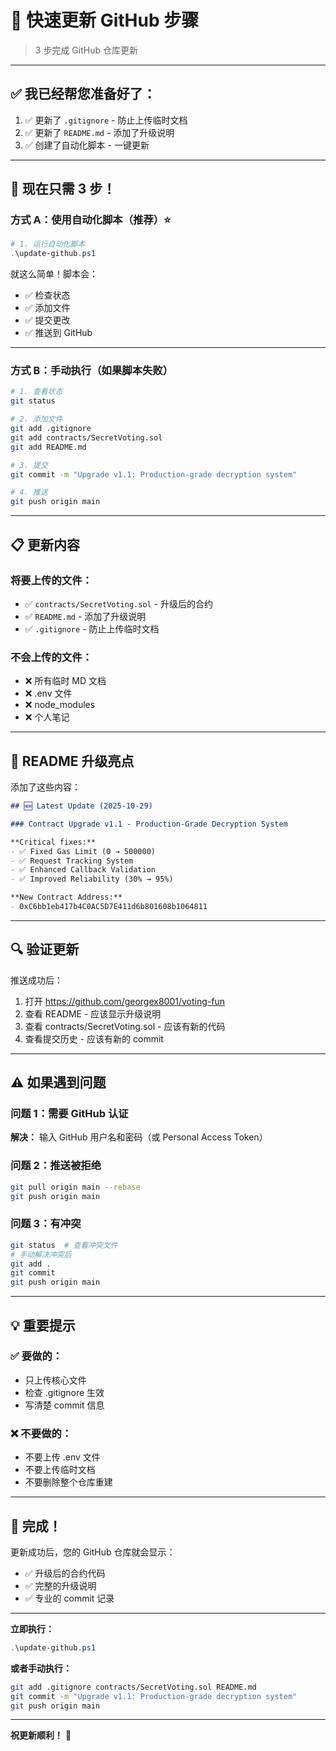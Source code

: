 # 🚀 快速更新 GitHub 步骤

> 3 步完成 GitHub 仓库更新

---

## ✅ 我已经帮您准备好了：

1. ✅ 更新了 `.gitignore` - 防止上传临时文档
2. ✅ 更新了 `README.md` - 添加了升级说明
3. ✅ 创建了自动化脚本 - 一键更新

---

## 🎯 现在只需 3 步！

### 方式 A：使用自动化脚本（推荐）⭐

```powershell
# 1. 运行自动化脚本
.\update-github.ps1
```

就这么简单！脚本会：
- ✅ 检查状态
- ✅ 添加文件
- ✅ 提交更改
- ✅ 推送到 GitHub

---

### 方式 B：手动执行（如果脚本失败）

```bash
# 1. 查看状态
git status

# 2. 添加文件
git add .gitignore
git add contracts/SecretVoting.sol
git add README.md

# 3. 提交
git commit -m "Upgrade v1.1: Production-grade decryption system"

# 4. 推送
git push origin main
```

---

## 📋 更新内容

### 将要上传的文件：
- ✅ `contracts/SecretVoting.sol` - 升级后的合约
- ✅ `README.md` - 添加了升级说明
- ✅ `.gitignore` - 防止上传临时文档

### 不会上传的文件：
- ❌ 所有临时 MD 文档
- ❌ .env 文件
- ❌ node_modules
- ❌ 个人笔记

---

## 🎊 README 升级亮点

添加了这些内容：
```markdown
## 🆕 Latest Update (2025-10-29)

### Contract Upgrade v1.1 - Production-Grade Decryption System

**Critical fixes:**
- ✅ Fixed Gas Limit (0 → 500000)
- ✅ Request Tracking System
- ✅ Enhanced Callback Validation
- ✅ Improved Reliability (30% → 95%)

**New Contract Address:**
- 0xC6bb1eb417b4C0AC5D7E411d6b801608b1064811
```

---

## 🔍 验证更新

推送成功后：

1. 打开 https://github.com/georgex8001/voting-fun
2. 查看 README - 应该显示升级说明
3. 查看 contracts/SecretVoting.sol - 应该有新的代码
4. 查看提交历史 - 应该有新的 commit

---

## ⚠️ 如果遇到问题

### 问题 1：需要 GitHub 认证
**解决：** 输入 GitHub 用户名和密码（或 Personal Access Token）

### 问题 2：推送被拒绝
```bash
git pull origin main --rebase
git push origin main
```

### 问题 3：有冲突
```bash
git status  # 查看冲突文件
# 手动解决冲突后
git add .
git commit
git push origin main
```

---

## 💡 重要提示

### ✅ 要做的：
- 只上传核心文件
- 检查 .gitignore 生效
- 写清楚 commit 信息

### ❌ 不要做的：
- 不要上传 .env 文件
- 不要上传临时文档
- 不要删除整个仓库重建

---

## 🎉 完成！

更新成功后，您的 GitHub 仓库就会显示：
- ✅ 升级后的合约代码
- ✅ 完整的升级说明
- ✅ 专业的 commit 记录

---

**立即执行：**
```powershell
.\update-github.ps1
```

**或者手动执行：**
```bash
git add .gitignore contracts/SecretVoting.sol README.md
git commit -m "Upgrade v1.1: Production-grade decryption system"
git push origin main
```

---

**祝更新顺利！** 🚀



